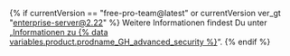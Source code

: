 {% if currentVersion == "free-pro-team@latest" or currentVersion ver_gt "enterprise-server@2.22" %}
Weitere Informationen findest Du unter „[Informationen zu {% data variables.product.prodname_GH_advanced_security %}](/github/getting-started-with-github/about-github-advanced-security)“.
{% endif %}
